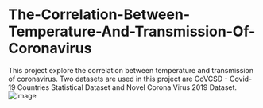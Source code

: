 # The-Correlation-Between-Temperature-And-Transmission-Of-Coronavirus
This project explore the correlation between temperature and transmission of coronavirus.
Two datasets are used in this project are  CoVCSD - Covid-19 Countries Statistical Dataset and  Novel Corona Virus 2019 Dataset. 
![image](https://github.com/yifang-z/The-Correlation-Between-Temperature-And-Transmission-Of-Coronavirus/assets/75393352/9eafbc7c-313b-43b9-8fa6-88578c4783ab)

